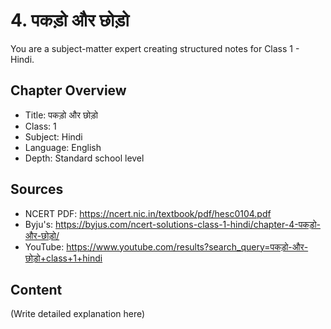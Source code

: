 # 4. पकड़ो और छोड़ो

You are a subject-matter expert creating structured notes for Class 1 - Hindi.

## Chapter Overview
- Title: पकड़ो और छोड़ो
- Class: 1
- Subject: Hindi
- Language: English
- Depth: Standard school level

## Sources
- NCERT PDF: https://ncert.nic.in/textbook/pdf/hesc0104.pdf
- Byju's: https://byjus.com/ncert-solutions-class-1-hindi/chapter-4-पकड़ो-और-छोड़ो/
- YouTube: https://www.youtube.com/results?search_query=पकड़ो-और-छोड़ो+class+1+hindi

## Content
(Write detailed explanation here)
